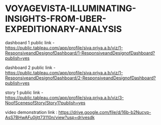 # VOYAGEVISTA-ILLUMINATING-INSIGHTS-FROM-UBER-EXPEDITIONARY-ANALYSIS


dashboard 1 public link - https://public.tableau.com/app/profile/siva.priya.a.b/viz/1-ResponsiveandDesignofDashboard/1-ResponsiveandDesignofDashboard?publish=yes

dashboard 2 public link - https://public.tableau.com/app/profile/siva.priya.a.b/viz/1-ResponsiveandDesignofDashboard/2-ResponsiveandDesignofDashboard?publish=yes

story 1 public link - https://public.tableau.com/app/profile/siva.priya.a.b/viz/3-NoofScenesofStory/Story1?publish=yes

video demonstration link : https://drive.google.com/file/d/16b-b2Nucyp-AsS7BHwAFu0jjtt73110n/view?usp=drivesdk
